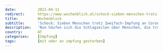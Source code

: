 ```yaml
---
date:          2021-04-11
redirect:      https://www.wochenblick.at/schock-sieben-menschen-trotz-zweifach-impfung-an-corona-gestorben/
title:         Wochenblick
subtitle:      'Schock: Sieben Menschen trotz Zweifach-Impfung an Corona gestorben'
description:   'Nun häufen sich die Schlagzeilen über Menschen, die trotz Erhalt auch der zweiten Teil-Impfung schwer erkrankten oder gar verstarben.'
country:       AT
categories:    [Impfung]
tags:          [mit oder an impfung gestorben]
---
```

